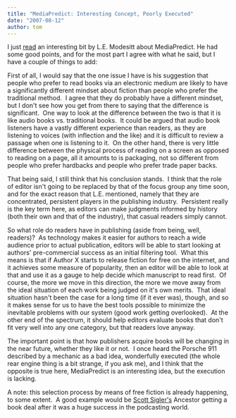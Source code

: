 ```yaml
---
title: "MediaPredict: Interesting Concept, Poorly Executed"
date: "2007-08-12"
author: tom
---
```


I just [read](http://www.lemodesittjr.com/blogs/blog/2007/08/mediapredict-end-of-literature-or-even.html "End of Literature or Even Just Good Books") an interesting bit by L.E. Modesitt about MediaPredict. He had some good points, and for the most part I agree with what he said, but I have a couple of things to add:

First of all, I would say that the one issue I have is his suggestion that people who prefer to read books via an electronic medium are likely to have a significantly different mindset about fiction than people who prefer the traditional method.  I agree that they do probably have a different mindset, but I don't see how you get from there to saying that the difference is significant.  One way to look at the difference between the two is that it is like audio books vs. traditional books.  It could be argued that audio book listeners have a vastly different experience than readers, as they are listening to voices (with inflection and the like) and it is difficult to review a passage when one is listening to it.  On the other hand, there is very little difference between the physical process of reading on a screen as opposed to reading on a page, all it amounts to is packaging, not so different from people who prefer hardbacks and people who prefer trade paper backs.

That being said, I still think that his conclusion stands.  I think that the role of editor isn't going to be replaced by that of the focus group any time soon, and for the exact reason that L.E. mentioned, namely that they are concentrated, persistent players in the publishing industry.  Persistent really is the key term here, as editors can make judgments informed by history (both their own and that of the industry), that casual readers simply cannot.

So what role do readers have in publishing (aside from being, well, readers)?  As technology makes it easier for authors to reach a wide audience prior to actual publication, editors will be able to start looking at authors' pre-commercial success as an initial filtering tool.  What this means is that if Author X starts to release fiction for free on the internet, and it achieves some measure of popularity, then an editor will be able to look at that and use it as a gauge to help decide which manuscript to read first.  Of course, the more we move in this direction, the more we move away from the ideal situation of each work being judged on it's own merits.  That ideal situation hasn't been the case for a long time (if it ever was), though, and so it makes sense for us to have the best tools possible to minimize the inevitable problems with our system (good work getting overlooked).  At the other end of the spectrum, it should help editors evaluate books that don't fit very well into any one category, but that readers love anyway.

The important point is that how publishers acquire books will be changing in the near future, whether they like it or not.  I once heard the Porsche 911 described by a mechanic as a bad idea, wonderfully executed (the whole rear engine thing is a bit strange, if you ask me), and I think that the opposite is true here, MediaPredict is an interesting idea, but the execution is lacking.

A note: this selection process by means of free fiction is already happening, to some extent.  A good example would be [Scott Sigler's](http://www.scottsigler.net/ "Scott Sigler") Ancestor getting a book deal after it was a huge success in the podcasting world.
